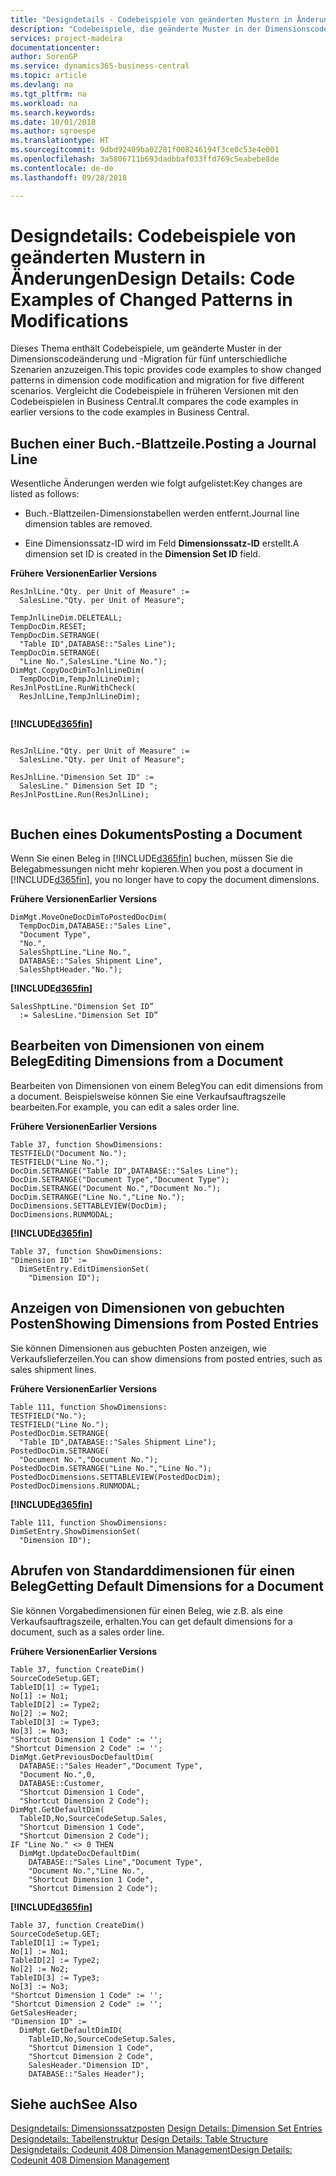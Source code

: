 ```yaml
---
title: "Designdetails ‑ Codebeispiele von geänderten Mustern in Änderungen | Microsoft Docs"
description: "Codebeispiele, die geänderte Muster in der Dimensionscodeänderung und -Migration für fünf unterschiedliche Szenarien anzuzeigen. Vergleicht die Codebeispiele in früheren Versionen mit den Codebeispielen in Business Central."
services: project-madeira
documentationcenter: 
author: SorenGP
ms.service: dynamics365-business-central
ms.topic: article
ms.devlang: na
ms.tgt_pltfrm: na
ms.workload: na
ms.search.keywords: 
ms.date: 10/01/2018
ms.author: sgroespe
ms.translationtype: HT
ms.sourcegitcommit: 9dbd92409ba02281f008246194f3ce0c53e4e001
ms.openlocfilehash: 3a5806711b693dadbbaf033ffd769c5eabebe8de
ms.contentlocale: de-de
ms.lasthandoff: 09/28/2018

---
```

# <a name="design-details-code-examples-of-changed-patterns-in-modifications"></a><span data-ttu-id="d5217-104">Designdetails: Codebeispiele von geänderten Mustern in Änderungen</span><span class="sxs-lookup"><span data-stu-id="d5217-104">Design Details: Code Examples of Changed Patterns in Modifications</span></span>
<span data-ttu-id="d5217-105">Dieses Thema enthält Codebeispiele, um geänderte Muster in der Dimensionscodeänderung und -Migration für fünf unterschiedliche Szenarien anzuzeigen.</span><span class="sxs-lookup"><span data-stu-id="d5217-105">This topic provides code examples to show changed patterns in dimension code modification and migration for five different scenarios.</span></span> <span data-ttu-id="d5217-106">Vergleicht die Codebeispiele in früheren Versionen mit den Codebeispielen in Business Central.</span><span class="sxs-lookup"><span data-stu-id="d5217-106">It compares the code examples in earlier versions to the code examples in Business Central.</span></span>

## <a name="posting-a-journal-line"></a><span data-ttu-id="d5217-107">Buchen einer Buch.-Blattzeile.</span><span class="sxs-lookup"><span data-stu-id="d5217-107">Posting a Journal Line</span></span>  
<span data-ttu-id="d5217-108">Wesentliche Änderungen werden wie folgt aufgelistet:</span><span class="sxs-lookup"><span data-stu-id="d5217-108">Key changes are listed as follows:</span></span>  
  
- <span data-ttu-id="d5217-109">Buch.-Blattzeilen-Dimensionstabellen werden entfernt.</span><span class="sxs-lookup"><span data-stu-id="d5217-109">Journal line dimension tables are removed.</span></span>  
  
- <span data-ttu-id="d5217-110">Eine Dimensionssatz-ID wird im Feld **Dimensionssatz-ID** erstellt.</span><span class="sxs-lookup"><span data-stu-id="d5217-110">A dimension set ID is created in the **Dimension Set ID** field.</span></span>  
  
<span data-ttu-id="d5217-111">**Frühere Versionen**</span><span class="sxs-lookup"><span data-stu-id="d5217-111">**Earlier Versions**</span></span>  
  
```  
ResJnlLine."Qty. per Unit of Measure" :=   
  SalesLine."Qty. per Unit of Measure";  
  
TempJnlLineDim.DELETEALL;  
TempDocDim.RESET;  
TempDocDim.SETRANGE(  
  "Table ID",DATABASE::"Sales Line");  
TempDocDim.SETRANGE(  
  "Line No.",SalesLine."Line No.");  
DimMgt.CopyDocDimToJnlLineDim(  
  TempDocDim,TempJnlLineDim);  
ResJnlPostLine.RunWithCheck(  
  ResJnlLine,TempJnlLineDim);  
  
```  
  
 **[!INCLUDE[d365fin](includes/d365fin_md.md)]**  
  
```  
  
ResJnlLine."Qty. per Unit of Measure" :=   
  SalesLine."Qty. per Unit of Measure";  
  
ResJnlLine."Dimension Set ID" :=   
  SalesLine." Dimension Set ID ";  
ResJnlPostLine.Run(ResJnlLine);  
  
```  
  
## <a name="posting-a-document"></a><span data-ttu-id="d5217-112">Buchen eines Dokuments</span><span class="sxs-lookup"><span data-stu-id="d5217-112">Posting a Document</span></span>  
 <span data-ttu-id="d5217-113">Wenn Sie einen Beleg in [!INCLUDE[d365fin](includes/d365fin_md.md)] buchen, müssen Sie die Belegabmessungen nicht mehr kopieren.</span><span class="sxs-lookup"><span data-stu-id="d5217-113">When you post a document in [!INCLUDE[d365fin](includes/d365fin_md.md)], you no longer have to copy the document dimensions.</span></span>  
  
 <span data-ttu-id="d5217-114">**Frühere Versionen**</span><span class="sxs-lookup"><span data-stu-id="d5217-114">**Earlier Versions**</span></span>  
  
```  
DimMgt.MoveOneDocDimToPostedDocDim(  
  TempDocDim,DATABASE::"Sales Line",  
  "Document Type",  
  "No.",  
  SalesShptLine."Line No.",  
  DATABASE::"Sales Shipment Line",  
  SalesShptHeader."No.");  
```  
  
 **[!INCLUDE[d365fin](includes/d365fin_md.md)]**  
  
```  
SalesShptLine."Dimension Set ID”  
  := SalesLine."Dimension Set ID”  
```  
  
## <a name="editing-dimensions-from-a-document"></a><span data-ttu-id="d5217-115">Bearbeiten von Dimensionen von einem Beleg</span><span class="sxs-lookup"><span data-stu-id="d5217-115">Editing Dimensions from a Document</span></span>  
 <span data-ttu-id="d5217-116">Bearbeiten von Dimensionen von einem Beleg</span><span class="sxs-lookup"><span data-stu-id="d5217-116">You can edit dimensions from a document.</span></span> <span data-ttu-id="d5217-117">Beispielsweise können Sie eine Verkaufsauftragszeile bearbeiten.</span><span class="sxs-lookup"><span data-stu-id="d5217-117">For example, you can edit a sales order line.</span></span>  
  
 <span data-ttu-id="d5217-118">**Frühere Versionen**</span><span class="sxs-lookup"><span data-stu-id="d5217-118">**Earlier Versions**</span></span>  
  
```  
Table 37, function ShowDimensions:  
TESTFIELD("Document No.");  
TESTFIELD("Line No.");  
DocDim.SETRANGE("Table ID",DATABASE::"Sales Line");  
DocDim.SETRANGE("Document Type","Document Type");  
DocDim.SETRANGE("Document No.","Document No.");  
DocDim.SETRANGE("Line No.","Line No.");  
DocDimensions.SETTABLEVIEW(DocDim);  
DocDimensions.RUNMODAL;  
```  
  
 **[!INCLUDE[d365fin](includes/d365fin_md.md)]**  
  
```  
Table 37, function ShowDimensions:  
"Dimension ID" :=   
  DimSetEntry.EditDimensionSet(  
    "Dimension ID");  
```  
  
## <a name="showing-dimensions-from-posted-entries"></a><span data-ttu-id="d5217-119">Anzeigen von Dimensionen von gebuchten Posten</span><span class="sxs-lookup"><span data-stu-id="d5217-119">Showing Dimensions from Posted Entries</span></span>  
 <span data-ttu-id="d5217-120">Sie können Dimensionen aus gebuchten Posten anzeigen, wie Verkaufslieferzeilen.</span><span class="sxs-lookup"><span data-stu-id="d5217-120">You can show dimensions from posted entries, such as sales shipment lines.</span></span>  
  
 <span data-ttu-id="d5217-121">**Frühere Versionen**</span><span class="sxs-lookup"><span data-stu-id="d5217-121">**Earlier Versions**</span></span>  
  
```  
Table 111, function ShowDimensions:  
TESTFIELD("No.");  
TESTFIELD("Line No.");  
PostedDocDim.SETRANGE(  
  "Table ID",DATABASE::"Sales Shipment Line");  
PostedDocDim.SETRANGE(  
  "Document No.","Document No.");  
PostedDocDim.SETRANGE("Line No.","Line No.");  
PostedDocDimensions.SETTABLEVIEW(PostedDocDim);  
PostedDocDimensions.RUNMODAL;  
```  
  
 **[!INCLUDE[d365fin](includes/d365fin_md.md)]**  
  
```  
Table 111, function ShowDimensions:  
DimSetEntry.ShowDimensionSet(  
  "Dimension ID");  
```  
  
## <a name="getting-default-dimensions-for-a-document"></a><span data-ttu-id="d5217-122">Abrufen von Standarddimensionen für einen Beleg</span><span class="sxs-lookup"><span data-stu-id="d5217-122">Getting Default Dimensions for a Document</span></span>  
 <span data-ttu-id="d5217-123">Sie können Vorgabedimensionen für einen Beleg, wie z.B. als eine Verkaufsauftragszeile, erhalten.</span><span class="sxs-lookup"><span data-stu-id="d5217-123">You can get default dimensions for a document, such as a sales order line.</span></span>  
  
 <span data-ttu-id="d5217-124">**Frühere Versionen**</span><span class="sxs-lookup"><span data-stu-id="d5217-124">**Earlier Versions**</span></span>  
  
```  
Table 37, function CreateDim()  
SourceCodeSetup.GET;  
TableID[1] := Type1;  
No[1] := No1;  
TableID[2] := Type2;  
No[2] := No2;  
TableID[3] := Type3;  
No[3] := No3;  
"Shortcut Dimension 1 Code" := '';  
"Shortcut Dimension 2 Code" := '';  
DimMgt.GetPreviousDocDefaultDim(  
  DATABASE::"Sales Header","Document Type",  
  "Document No.",0,  
  DATABASE::Customer,  
  "Shortcut Dimension 1 Code",  
  "Shortcut Dimension 2 Code");  
DimMgt.GetDefaultDim(  
  TableID,No,SourceCodeSetup.Sales,  
  "Shortcut Dimension 1 Code",  
  "Shortcut Dimension 2 Code");  
IF "Line No." <> 0 THEN  
  DimMgt.UpdateDocDefaultDim(  
    DATABASE::"Sales Line","Document Type",  
    "Document No.","Line No.",  
    "Shortcut Dimension 1 Code",  
    "Shortcut Dimension 2 Code");  
```  
  
 **[!INCLUDE[d365fin](includes/d365fin_md.md)]**  
  
```  
Table 37, function CreateDim()  
SourceCodeSetup.GET;  
TableID[1] := Type1;  
No[1] := No1;  
TableID[2] := Type2;  
No[2] := No2;  
TableID[3] := Type3;  
No[3] := No3;  
"Shortcut Dimension 1 Code" := '';  
"Shortcut Dimension 2 Code" := '';  
GetSalesHeader;  
"Dimension ID" :=  
  DimMgt.GetDefaultDimID(  
    TableID,No,SourceCodeSetup.Sales,  
    "Shortcut Dimension 1 Code",  
    "Shortcut Dimension 2 Code",  
    SalesHeader."Dimension ID",  
    DATABASE::"Sales Header");

```  

## <a name="see-also"></a><span data-ttu-id="d5217-125">Siehe auch</span><span class="sxs-lookup"><span data-stu-id="d5217-125">See Also</span></span>  
<span data-ttu-id="d5217-126">[Designdetails: Dimensionssatzposten](design-details-dimension-set-entries.md) </span><span class="sxs-lookup"><span data-stu-id="d5217-126">[Design Details: Dimension Set Entries](design-details-dimension-set-entries.md) </span></span>  
<span data-ttu-id="d5217-127">[Designdetails: Tabellenstruktur](design-details-table-structure.md) </span><span class="sxs-lookup"><span data-stu-id="d5217-127">[Design Details: Table Structure](design-details-table-structure.md) </span></span>  
[<span data-ttu-id="d5217-128">Designdetails: Codeunit 408 Dimension Management</span><span class="sxs-lookup"><span data-stu-id="d5217-128">Design Details: Codeunit 408 Dimension Management</span></span>](design-details-codeunit-408-dimension-management.md)
